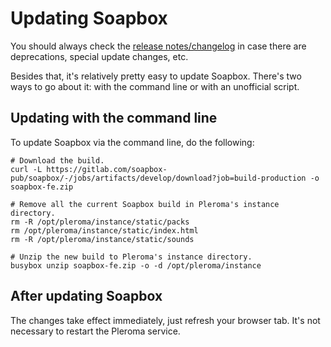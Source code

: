 # Updating Soapbox

You should always check the [release notes/changelog](https://gitlab.com/soapbox-pub/soapbox/-/blob/develop/CHANGELOG.md) in case there are deprecations, special update changes, etc.

Besides that, it's relatively pretty easy to update Soapbox. There's two ways to go about it: with the command line or with an unofficial script.

## Updating with the command line

To update Soapbox via the command line, do the following:

```
# Download the build.
curl -L https://gitlab.com/soapbox-pub/soapbox/-/jobs/artifacts/develop/download?job=build-production -o soapbox-fe.zip

# Remove all the current Soapbox build in Pleroma's instance directory.
rm -R /opt/pleroma/instance/static/packs
rm /opt/pleroma/instance/static/index.html
rm -R /opt/pleroma/instance/static/sounds

# Unzip the new build to Pleroma's instance directory.
busybox unzip soapbox-fe.zip -o -d /opt/pleroma/instance
```

## After updating Soapbox

The changes take effect immediately, just refresh your browser tab. It's not necessary to restart the Pleroma service.
